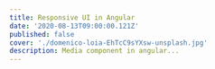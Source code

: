 ```yaml
---
title: Responsive UI in Angular
date: '2020-08-13T09:00:00.121Z'
published: false
cover: './domenico-loia-EhTcC9sYXsw-unsplash.jpg'
description: Media component in angular...
---
```

